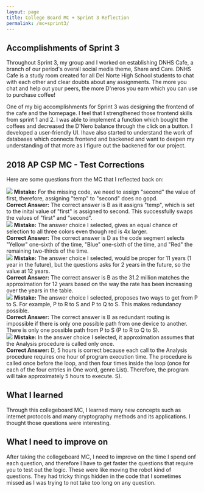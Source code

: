 ```yaml
---
layout: page
title: College Board MC + Sprint 3 Reflection
permalink: /mc+sprint3/
---
```

## Accomplishments of Sprint 3
Throughout Sprint 3, my group and I worked on establishing DNHS Cafe, a branch of our period's overall social media theme, Share and Care. DNHS Cafe is a study room created for all Del Norte High School students to chat with each other and clear doubts about any assignments. The more you chat and help out your peers, the more D'neros you earn which you can use to purchase coffee! 

One of my big accomplishments for Sprint 3 was designing the frontend of the cafe and the homepage. I feel that I strengthened those frontend skills from sprint 1 and 2. I was able to implement a function which bought the coffees and decreased the D'Nero balance through the click on a button. I developed a user-friendly UI. Ihave also started to understand the work of databases which connects frontend and backened and want to deepen my understanding of that more as I figure out the backened for our project.


## 2018 AP CSP MC - Test Corrections

Here are some questions from the MC that I reflected back on:

<img src="{{site.baseurl}}/images/cbq1.png">
<b>Mistake:</b> For the missing code, we need to assign "second" the value of first, therefore, assigning "temp" to "second" does no gopd.
<br>
<b>Correct Answer:</b> The correct answer is B as it assigns "temp", which is set to the inital value of "first" is assigned to second. This successfully swaps the values of "first" and "second".

<br>

<img src="{{site.baseurl}}/images/cbq2.png">
<b>Mistake:</b> The answer choice I selected, gives an equal chance of selection to all three colors even though red is 4x larger.
<br>
<b>Correct Answer:</b> The correct answer is D as the code segment selects "Yellow" one-sixth of the time, "Blue" one-sixth of the time, and "Red" the remaining two-thirds of the time.

<br>
<img src="{{site.baseurl}}/images/cbq3.png">
<b>Mistake:</b> The answer choice I selected, would be proper for 11 years (1 year in the future), but the questions asks for 2 years in the future, so the value at 12 years.
<br>
<b>Correct Answer:</b> The correct answer is B as the 31.2 million matches the approximation for 12 years based on the way the rate has been increasing over the years in the table.

<br>
<img src="{{site.baseurl}}/images/cbq4.png">
<b>Mistake:</b> The answer choice I selected, proposes two ways to get from P to S. For example, P to R to S and P to Q to S. This makes redundancy possible.
<br>
<b>Correct Answer:</b> The correct answer is B as redundant routing is impossible if there is only one possible path from one device to another. There is only one possible path from P to S (P to R to Q to S).

<br>
<img src="{{site.baseurl}}/images/cbq5.png">
<b>Mistake:</b> In the answer choice I selected, it approximation assumes that the Analysis procedure is called only once.
<br>
<b>Correct Answer:</b> D, 5 hours is correct because each call to the Analysis procedure requires one hour of program execution time. The procedure is called once before the loop, and then four times inside the loop (once for each of the four entries in One word, genre List). Therefore, the program will take approximately 5 hours to execute. S).

## What I learned
Through this collegeboard MC, I learned many new concepts such as internet protocols and many cryptography methods and its applications. I thought those questions were interesting.

## What I need to improve on
After taking the collegeboard MC, I need to improve on the time I spend onf each question, and therefore I have to get faster the questions that require you to test out the logic. These were like moving the robot kind of questions. They had tricky things hidden in the code that I sometimes missed as I was trying to not take too long on any question.

<script src="https://utteranc.es/client.js"
        repo="nighthawkcoders/portfolio_2025"
        issue-term="title"
        label="blogpost-comment"
        theme="github-light"
        crossorigin="anonymous"
        async>
</script>


